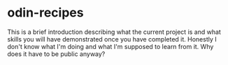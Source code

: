 # odin-recipes
This is a brief introduction describing what the current project is and what skills you will have demonstrated once you have completed it. Honestly I don't know what I'm doing and what I'm supposed to learn from it. Why does it have to be public anyway?
